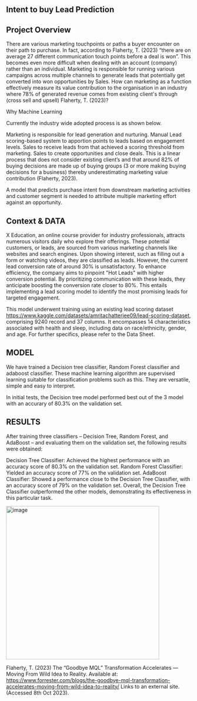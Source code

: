 ## **Intent to buy Lead Prediction**

## Project Overview
There are various marketing touchpoints or paths a buyer encounter on their path to purchase. In fact, according to Flaherty, T. (2023) “there are on average 27 different communication touch points before a deal is won”. This becomes even more difficult when dealing with an account (company) rather than an individual. Marketing is responsible for running various campaigns across multiple channels to generate leads that potentially get converted into won opportunities by Sales. How can marketing as a function effectively measure its value contribution to the organisation in an industry where 78% of generated revenue comes from existing client's through (cross sell and upsell) Flaherty, T. (2023)?

Why Machine Learning

Currently the industry wide adopted process is as shown below.

Marketing is responsible for lead generation and nurturing.
Manual Lead scoring-based system to apportion points to leads based on engagement levels.
Sales to receive leads from that achieved a scoring threshold from marketing.
Sales to create opportunities and close deals.
This is a linear process that does not consider existing client’s and that around 82% of buying decisions are made up of buying groups (3 or more making buying decisions for a business) thereby underestimating marketing value contribution (Flaherty, 2023).

A model that predicts purchase intent from downstream marketing activities and customer segment is needed to attribute multiple marketing effort against an opportunity.

## Context & DATA
X Education, an online course provider for industry professionals, attracts numerous visitors daily who explore their offerings. These potential customers, or leads, are sourced from various marketing channels like websites and search engines. Upon showing interest, such as filling out a form or watching videos, they are classified as leads. However, the current lead conversion rate of around 30% is unsatisfactory. To enhance efficiency, the company aims to pinpoint "Hot Leads" with higher conversion potential. By prioritizing communication with these leads, they anticipate boosting the conversion rate closer to 80%. This entails implementing a lead scoring model to identify the most promising leads for targeted engagement.

This model underwent training using an existing lead scoring dataset https://www.kaggle.com/datasets/amritachatterjee09/lead-scoring-dataset, comprising 9240 record and 37 columns. It encompasses 14 characteristics associated with health and sleep, including data on race/ethnicity, gender, and age. For further specifics, please refer to the Data Sheet.

## MODEL 
We have trained a Decision tree classifier, Random Forest classifier and adaboost classifier. These machine learning algorithm are supervised learning suitable for classification problems such as this. They are versatile, simple and easy to interpret.

In initial tests, the Decision tree model performed best out of the 3 model with an accurary of 80.3% on the validation set.

## RESULTS
After training three classifiers – Decision Tree, Random Forest, and AdaBoost – and evaluating them on the validation set, the following results were obtained:

Decision Tree Classifier: Achieved the highest performance with an accuracy score of 80.3% on the validation set.
Random Forest Classifier: Yielded an accuracy score of 77% on the validation set.
AdaBoost Classifier: Showed a performance close to the Decision Tree Classifier, with an accuracy score of 79% on the validation set.
Overall, the Decision Tree Classifier outperformed the other models, demonstrating its effectiveness in this particular task.

<img width="416" alt="image" src="https://github.com/jsphlaw/leadmanagement/assets/167654027/8697aa37-c3d8-4915-88d3-5e0ffe8376fc">

Flaherty, T. (2023) The “Goodbye MQL” Transformation Accelerates — Moving From Wild Idea to Reality. Available at: https://www.forrester.com/blogs/the-goodbye-mql-transformation-accelerates-moving-from-wild-idea-to-reality/ Links to an external site.(Accessed 8th Oct 2023).
